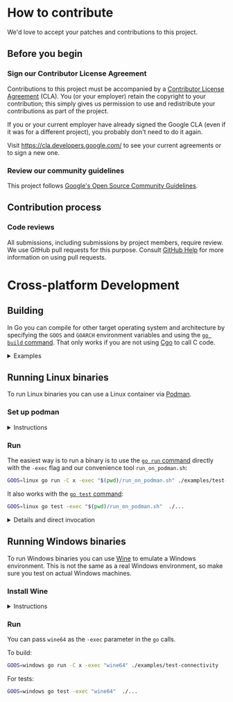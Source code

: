 # How to contribute

We'd love to accept your patches and contributions to this project.

## Before you begin

### Sign our Contributor License Agreement

Contributions to this project must be accompanied by a
[Contributor License Agreement](https://cla.developers.google.com/about) (CLA).
You (or your employer) retain the copyright to your contribution; this simply
gives us permission to use and redistribute your contributions as part of the
project.

If you or your current employer have already signed the Google CLA (even if it
was for a different project), you probably don't need to do it again.

Visit <https://cla.developers.google.com/> to see your current agreements or to
sign a new one.

### Review our community guidelines

This project follows
[Google's Open Source Community Guidelines](https://opensource.google/conduct/).

## Contribution process

### Code reviews

All submissions, including submissions by project members, require review. We
use GitHub pull requests for this purpose. Consult
[GitHub Help](https://help.github.com/articles/about-pull-requests/) for more
information on using pull requests.

# Cross-platform Development

## Building

In Go you can compile for other target operating system and architecture by specifying the `GOOS` and `GOARCH` environment variables and using the [`go build` command](https://pkg.go.dev/cmd/go#hdr-Compile_packages_and_dependencies). That only works if you are not using [Cgo](https://pkg.go.dev/cmd/cgo) to call C code.

<details>
  <summary>Examples</summary>

MacOS example:
```
% GOOS=darwin go build -C x -o ./bin/ ./examples/test-connectivity 
% file ./x/bin/test-connectivity 
./x/bin/test-connectivity: Mach-O 64-bit executable x86_64
```

Linux example:
```
% GOOS=linux go build -C x -o ./bin/ ./examples/test-connectivity 
% file ./x/bin/test-connectivity                      
./x/bin/test-connectivity: ELF 64-bit LSB executable, x86-64, version 1 (SYSV), statically linked, Go BuildID=n0WfUGLum4Y6OpYxZYuz/lbtEdv_kvyUCd3V_qOqb/CC_6GAQqdy_ebeYTdn99/Tk_G3WpBWi8vxqmIlIuU, with debug_info, not stripped
```

Windows example:
```
% GOOS=windows go build -C x -o ./bin/ ./examples/test-connectivity 
% file ./x/bin/test-connectivity.exe 
./x/bin/test-connectivity.exe: PE32+ executable (console) x86-64 (stripped to external PDB), for MS Windows
```
</details>

## Running Linux binaries

To run Linux binaries you can use a Linux container via [Podman](https://podman.io/).

### Set up podman
<details>
  <summary>Instructions</summary>

[Install Podman](https://podman.io/docs/installation) (once). On macOS:
```sh
brew install podman
```

Create the podman service VM (once) with the [`podman machine init` command](https://docs.podman.io/en/latest/markdown/podman-machine-init.1.html):
```sh
podman machine init
```

Start the VM with the [`podman machine start` command](https://docs.podman.io/en/latest/markdown/podman-machine-start.1.html), after every time it is stopped:
```sh
podman machine start
``` 

You can see the VM running with the [`podman machine list` command](https://docs.podman.io/en/latest/markdown/podman-machine-list.1.html):
```
% podman machine list
NAME                     VM TYPE     CREATED        LAST UP            CPUS        MEMORY      DISK SIZE
podman-machine-default*  qemu        3 minutes ago  Currently running  1           2.147GB     107.4GB
```

When you are done with development, you can stop the machine with the [`podman machine stop` command](https://docs.podman.io/en/latest/markdown/podman-machine-stop.1.html):
```sh
podman machine stop
```
</details>

### Run

The easiest way is to run a binary is to use the [`go run` command](https://pkg.go.dev/cmd/go#hdr-Compile_and_run_Go_program) directly with the `-exec` flag and our convenience tool `run_on_podman.sh`:
```sh
GOOS=linux go run -C x -exec "$(pwd)/run_on_podman.sh" ./examples/test-connectivity
```

It also works with the [`go test` command](https://pkg.go.dev/cmd/go#hdr-Test_packages):
```sh
GOOS=linux go test -exec "$(pwd)/run_on_podman.sh"  ./...
```

<details>
  <summary>Details and direct invocation</summary>

The `run_on_podman.sh` script uses the [`podman run` command](https://docs.podman.io/en/latest/markdown/podman-run.1.html) and a minimal ["distroless" container image](https://github.com/GoogleContainerTools/distroless) to run the binary you want:
```sh
podman run --arch $(uname -m) --rm -it -v "${bin}":/outline/bin gcr.io/distroless/static-debian11 /outline/bin "$@"
```

You can also use `podman run` directly to run a pre-built binary:
```
% podman run --rm -it -v ./x/bin:/outline gcr.io/distroless/static-debian11 /outline/test-connectivity
Usage of /outline/test-connectivity:
  -domain string
        Domain name to resolve in the test (default "example.com.")
  -key string
        Outline access key
  -proto string
        Comma-separated list of the protocols to test. Muse be "tcp", "udp", or a combination of them (default "tcp,udp")
  -resolver string
        Comma-separated list of addresses of DNS resolver to use for the test (default "8.8.8.8,2001:4860:4860::8888")
  -v    Enable debug output
```

Flags explanation:
- `--rm`: Remove container (and pod if created) after exit
- `-i` (interactive): Keep STDIN open even if not attached
- `-t` (tty): Allocate a pseudo-TTY for container
- `-v` (volume): Bind mount a volume into the container. Volume source will be on the server machine, not the client
</details>

## Running Windows binaries

To run Windows binaries you can use [Wine](https://en.wikipedia.org/wiki/Wine_(software)) to emulate a Windows environment.
This is not the same as a real Windows environment, so make sure you test on actual Windows machines.

### Install Wine

<details>
  <summary>Instructions</summary>

Follow the instructions at https://wiki.winehq.org/Download.

On macOS: 
```
brew tap homebrew/cask-versions
brew install --cask --no-quarantine wine-stable
```

After installation, `wine64` should be on your `PATH`. Check with `wine64 --version`:
```
wine64 --version
```

</details>

### Run

You can pass `wine64` as the `-exec` parameter in the `go` calls.

To build:

```sh
GOOS=windows go run -C x -exec "wine64" ./examples/test-connectivity
```

For tests:
```sh
GOOS=windows go test -exec "wine64"  ./...
```
